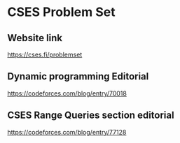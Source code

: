 # CSES Problem Set


## Website link
https://cses.fi/problemset

## Dynamic programming Editorial
https://codeforces.com/blog/entry/70018

## CSES Range Queries section editorial
https://codeforces.com/blog/entry/77128
